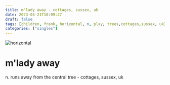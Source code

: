 ```yaml
---
title: m'lady away - cottages, sussex, uk
date: 2023-04-21T10:09:27
draft: false
tags: [children, frank, horizontal, n, play, trees,cottages,sussex, uk]
categories: ["singles"]
---
```

![horizontal](/p/sbr-20230421-1000632.jpg)
<!--more-->
# m'lady away
n. runs away from the central tree - cottages, sussex, uk
